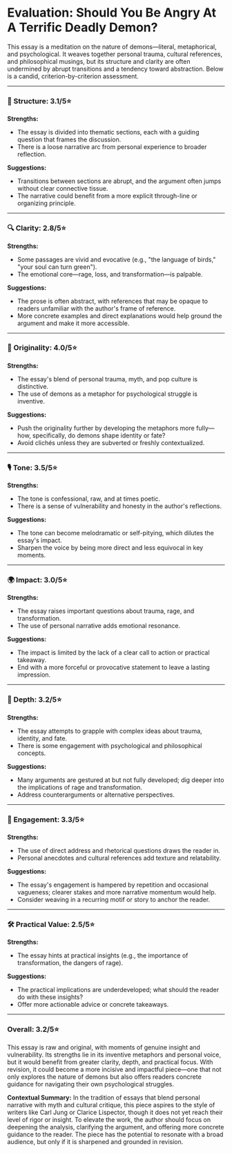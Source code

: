 # Evaluation: Should You Be Angry At A Terrific Deadly Demon?

This essay is a meditation on the nature of demons—literal, metaphorical, and psychological. It weaves together personal trauma, cultural references, and philosophical musings, but its structure and clarity are often undermined by abrupt transitions and a tendency toward abstraction. Below is a candid, criterion-by-criterion assessment.

---

### 📐 Structure: 3.1/5⭐
**Strengths:**
- The essay is divided into thematic sections, each with a guiding question that frames the discussion.
- There is a loose narrative arc from personal experience to broader reflection.

**Suggestions:**
- Transitions between sections are abrupt, and the argument often jumps without clear connective tissue.
- The narrative could benefit from a more explicit through-line or organizing principle.

---

### 🔍 Clarity: 2.8/5⭐
**Strengths:**
- Some passages are vivid and evocative (e.g., "the language of birds," "your soul can turn green").
- The emotional core—rage, loss, and transformation—is palpable.

**Suggestions:**
- The prose is often abstract, with references that may be opaque to readers unfamiliar with the author's frame of reference.
- More concrete examples and direct explanations would help ground the argument and make it more accessible.

---

### 🧠 Originality: 4.0/5⭐
**Strengths:**
- The essay's blend of personal trauma, myth, and pop culture is distinctive.
- The use of demons as a metaphor for psychological struggle is inventive.

**Suggestions:**
- Push the originality further by developing the metaphors more fully—how, specifically, do demons shape identity or fate?
- Avoid clichés unless they are subverted or freshly contextualized.

---

### 🎙️ Tone: 3.5/5⭐
**Strengths:**
- The tone is confessional, raw, and at times poetic.
- There is a sense of vulnerability and honesty in the author's reflections.

**Suggestions:**
- The tone can become melodramatic or self-pitying, which dilutes the essay's impact.
- Sharpen the voice by being more direct and less equivocal in key moments.

---

### 🌍 Impact: 3.0/5⭐
**Strengths:**
- The essay raises important questions about trauma, rage, and transformation.
- The use of personal narrative adds emotional resonance.

**Suggestions:**
- The impact is limited by the lack of a clear call to action or practical takeaway.
- End with a more forceful or provocative statement to leave a lasting impression.

---

### 🧩 Depth: 3.2/5⭐
**Strengths:**
- The essay attempts to grapple with complex ideas about trauma, identity, and fate.
- There is some engagement with psychological and philosophical concepts.

**Suggestions:**
- Many arguments are gestured at but not fully developed; dig deeper into the implications of rage and transformation.
- Address counterarguments or alternative perspectives.

---

### 🔗 Engagement: 3.3/5⭐
**Strengths:**
- The use of direct address and rhetorical questions draws the reader in.
- Personal anecdotes and cultural references add texture and relatability.

**Suggestions:**
- The essay's engagement is hampered by repetition and occasional vagueness; clearer stakes and more narrative momentum would help.
- Consider weaving in a recurring motif or story to anchor the reader.

---

### 🛠️ Practical Value: 2.5/5⭐
**Strengths:**
- The essay hints at practical insights (e.g., the importance of transformation, the dangers of rage).

**Suggestions:**
- The practical implications are underdeveloped; what should the reader do with these insights?
- Offer more actionable advice or concrete takeaways.

---

### **Overall: 3.2/5⭐**

This essay is raw and original, with moments of genuine insight and vulnerability. Its strengths lie in its inventive metaphors and personal voice, but it would benefit from greater clarity, depth, and practical focus. With revision, it could become a more incisive and impactful piece—one that not only explores the nature of demons but also offers readers concrete guidance for navigating their own psychological struggles.

**Contextual Summary:**
In the tradition of essays that blend personal narrative with myth and cultural critique, this piece aspires to the style of writers like Carl Jung or Clarice Lispector, though it does not yet reach their level of rigor or insight. To elevate the work, the author should focus on deepening the analysis, clarifying the argument, and offering more concrete guidance to the reader. The piece has the potential to resonate with a broad audience, but only if it is sharpened and grounded in revision. 